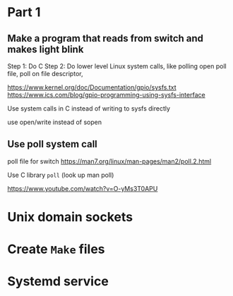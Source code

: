 # Part 1

## Make a program that reads from switch and makes light blink
Step 1: Do C
Step 2: Do lower level Linux system calls, like polling
    open poll file, poll on file descriptor,

https://www.kernel.org/doc/Documentation/gpio/sysfs.txt
https://www.ics.com/blog/gpio-programming-using-sysfs-interface

Use system calls in C instead of writing to sysfs directly

use open/write instead of sopen

## Use poll system call
poll file for switch
https://man7.org/linux/man-pages/man2/poll.2.html

Use C library `poll` (look up man poll)

https://www.youtube.com/watch?v=O-yMs3T0APU

# Unix domain sockets

# Create `Make` files

# Systemd service